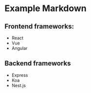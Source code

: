 # Example Markdown
## Frontend frameworks:
- React
- Vue
- Angular

## Backend frameworks
- Express
- Koa
- Nest.js